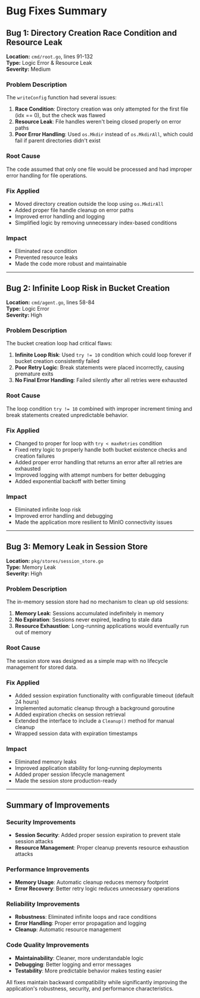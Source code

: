 # Bug Fixes Summary

## Bug 1: Directory Creation Race Condition and Resource Leak
**Location:** `cmd/root.go`, lines 91-132  
**Type:** Logic Error & Resource Leak  
**Severity:** Medium

### Problem Description
The `writeConfig` function had several issues:
1. **Race Condition**: Directory creation was only attempted for the first file (idx == 0), but the check was flawed
2. **Resource Leak**: File handles weren't being closed properly on error paths
3. **Poor Error Handling**: Used `os.Mkdir` instead of `os.MkdirAll`, which could fail if parent directories didn't exist

### Root Cause
The code assumed that only one file would be processed and had improper error handling for file operations.

### Fix Applied
- Moved directory creation outside the loop using `os.MkdirAll`
- Added proper file handle cleanup on error paths
- Improved error handling and logging
- Simplified logic by removing unnecessary index-based conditions

### Impact
- Eliminated race condition
- Prevented resource leaks
- Made the code more robust and maintainable

---

## Bug 2: Infinite Loop Risk in Bucket Creation
**Location:** `cmd/agent.go`, lines 58-84  
**Type:** Logic Error  
**Severity:** High

### Problem Description
The bucket creation loop had critical flaws:
1. **Infinite Loop Risk**: Used `try != 10` condition which could loop forever if bucket creation consistently failed
2. **Poor Retry Logic**: Break statements were placed incorrectly, causing premature exits
3. **No Final Error Handling**: Failed silently after all retries were exhausted

### Root Cause
The loop condition `try != 10` combined with improper increment timing and break statements created unpredictable behavior.

### Fix Applied
- Changed to proper for loop with `try < maxRetries` condition
- Fixed retry logic to properly handle both bucket existence checks and creation failures
- Added proper error handling that returns an error after all retries are exhausted
- Improved logging with attempt numbers for better debugging
- Added exponential backoff with better timing

### Impact
- Eliminated infinite loop risk
- Improved error handling and debugging
- Made the application more resilient to MinIO connectivity issues

---

## Bug 3: Memory Leak in Session Store
**Location:** `pkg/stores/session_store.go`  
**Type:** Memory Leak  
**Severity:** High

### Problem Description
The in-memory session store had no mechanism to clean up old sessions:
1. **Memory Leak**: Sessions accumulated indefinitely in memory
2. **No Expiration**: Sessions never expired, leading to stale data
3. **Resource Exhaustion**: Long-running applications would eventually run out of memory

### Root Cause
The session store was designed as a simple map with no lifecycle management for stored data.

### Fix Applied
- Added session expiration functionality with configurable timeout (default 24 hours)
- Implemented automatic cleanup through a background goroutine
- Added expiration checks on session retrieval
- Extended the interface to include a `Cleanup()` method for manual cleanup
- Wrapped session data with expiration timestamps

### Impact
- Eliminated memory leaks
- Improved application stability for long-running deployments
- Added proper session lifecycle management
- Made the session store production-ready

---

## Summary of Improvements

### Security Improvements
- **Session Security**: Added proper session expiration to prevent stale session attacks
- **Resource Management**: Proper cleanup prevents resource exhaustion attacks

### Performance Improvements
- **Memory Usage**: Automatic cleanup reduces memory footprint
- **Error Recovery**: Better retry logic reduces unnecessary operations

### Reliability Improvements
- **Robustness**: Eliminated infinite loops and race conditions
- **Error Handling**: Proper error propagation and logging
- **Cleanup**: Automatic resource management

### Code Quality Improvements
- **Maintainability**: Cleaner, more understandable logic
- **Debugging**: Better logging and error messages
- **Testability**: More predictable behavior makes testing easier

All fixes maintain backward compatibility while significantly improving the application's robustness, security, and performance characteristics.